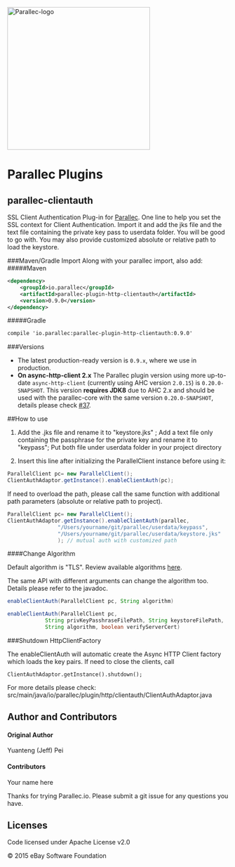 <a href="http://www.parallec.io"><img alt="Parallec-logo" src="http://www.parallec.io/images/parallec-logo.png" width="325"></a>

# Parallec Plugins

## parallec-clientauth

SSL Client Authentication Plug-in for [Parallec](http://www.parallec.io). One line to help you set the SSL context for Client Authentication. Import it and add the jks file and the text file containing the private key pass to userdata folder.
You will be good to go with. You may also provide customized absolute or relative path to load the keystore. 

###Maven/Gradle Import
Along with your parallec import, also add: 
#####Maven

```xml
<dependency>
	<groupId>io.parallec</groupId>
	<artifactId>parallec-plugin-http-clientauth</artifactId>
	<version>0.9.0</version>
</dependency>
```	

#####Gradle

```xml
compile 'io.parallec:parallec-plugin-http-clientauth:0.9.0'
```


###Versions

* The latest production-ready version is `0.9.x`, where we use in production.
* **On async-http-client 2.x** The Parallec plugin version using more up-to-date `async-http-client` (currently using AHC version `2.0.15`) is `0.20.0-SNAPSHOT`. This version **requires JDK8** due to AHC 2.x and should be used with the parallec-core with the same version `0.20.0-SNAPSHOT`, details please check [#37](https://github.com/eBay/parallec/issues/37).


##How to use

1. Add the .jks file and rename it to "keystore.jks"  ; Add a text file only containing the passphrase for the private key and rename it to "keypass";  Put both file under userdata folder in your project directory

2. Insert this line after initializing the ParallelClient instance before using it: 

```java
ParallelClient pc= new ParallelClient();
ClientAuthAdaptor.getInstance().enableClientAuth(pc);
```

If need to overload the path, please call the same function with additional path parameters (absolute or relative path to project).

```java
ParallelClient pc= new ParallelClient();
ClientAuthAdaptor.getInstance().enableClientAuth(parallec,
	    		"/Users/yourname/git/parallec/userdata/keypass",
	    		"/Users/yourname/git/parallec/userdata/keystore.jks"
	    		); // mutual auth with customized path
```
####Change Algorithm

Default algorithm is "TLS". Review available algorithms [here](http://docs.oracle.com/javase/7/docs/technotes/guides/security/StandardNames.html#SSLContext).

The same API with different arguments can change the algorithm too. Details please refer to the javadoc.

```java
enableClientAuth(ParallelClient pc, String algorithm) 


```


```java
enableClientAuth(ParallelClient pc,
            String privKeyPasshraseFilePath, String keystoreFilePath,
            String algorithm, boolean verifyServerCert)

```
###Shutdown HttpClientFactory

The enableClientAuth will automatic create the Async HTTP Client factory which loads the key pairs.  If need to close the clients, call 

	ClientAuthAdaptor.getInstance().shutdown();

For more details please check: src/main/java/io/parallec/plugin/http/clientauth/ClientAuthAdaptor.java


## Author and Contributors
#### Original Author
Yuanteng (Jeff) Pei

#### Contributors

Your name here

Thanks for trying Parallec.io. Please submit a git issue for any questions you have.


## Licenses

Code licensed under Apache License v2.0

© 2015 eBay Software Foundation

